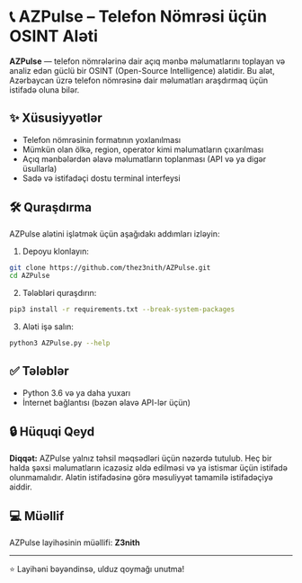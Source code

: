# 📞 AZPulse – Telefon Nömrəsi üçün OSINT Aləti

**AZPulse** — telefon nömrələrinə dair açıq mənbə məlumatlarını toplayan və analiz edən güclü bir OSINT (Open-Source Intelligence) alətidir. Bu alət, Azərbaycan üzrə telefon nömrəsinə dair məlumatları araşdırmaq üçün istifadə oluna bilər.

## ✨ Xüsusiyyətlər

- Telefon nömrəsinin formatının yoxlanılması  
- Mümkün olan ölkə, region, operator kimi məlumatların çıxarılması  
- Açıq mənbələrdən əlavə məlumatların toplanması (API və ya digər üsullarla)  
- Sadə və istifadəçi dostu terminal interfeysi

## 🛠️ Quraşdırma

AZPulse alətini işlətmək üçün aşağıdakı addımları izləyin:

1. Depoyu klonlayın:

```bash
git clone https://github.com/thez3nith/AZPulse.git
cd AZPulse
```

2. Tələbləri quraşdırın:

```bash
pip3 install -r requirements.txt --break-system-packages
```

3. Aləti işə salın:

```bash
python3 AZPulse.py --help
```

## ✅ Tələblər

- Python 3.6 və ya daha yuxarı  
- İnternet bağlantısı (bəzən əlavə API-lər üçün)

## 🔒 Hüquqi Qeyd

**Diqqət:** AZPulse yalnız təhsil məqsədləri üçün nəzərdə tutulub. Heç bir halda şəxsi məlumatların icazəsiz əldə edilməsi və ya istismar üçün istifadə olunmamalıdır. Alətin istifadəsinə görə məsuliyyət tamamilə istifadəçiyə aiddir.

## 💻 Müəllif

AZPulse layihəsinin müəllifi: **Z3nith**

---

⭐ Layihəni bəyəndinsə, ulduz qoymağı unutma!
